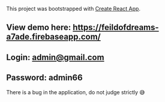 This project was bootstrapped with [Create React App](https://github.com/facebook/create-react-app).

## View demo here: https://feildofdreams-a7ade.firebaseapp.com/
## Login: admin@gmail.com
## Password: admin66

There is a bug in the application, do not judge strictly 😅
